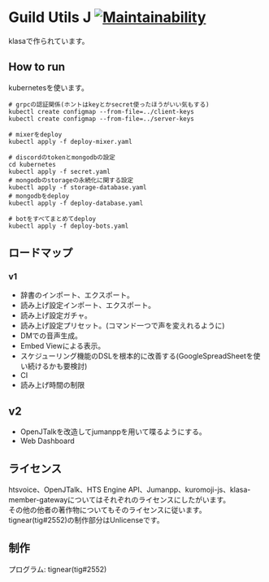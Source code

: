 # Guild Utils J [![Maintainability](https://api.codeclimate.com/v1/badges/7efee648848d0961d200/maintainability)](https://codeclimate.com/github/guild-utils/bot/maintainability)
klasaで作られています。

## How to run
kubernetesを使います。
```
# grpcの認証関係(ホントはkeyとかsecret使ったほうがいい気もする)
kubectl create configmap --from-file=../client-keys
kubectl create configmap --from-file=../server-keys

# mixerをdeploy
kubectl apply -f deploy-mixer.yaml

# discordのtokenとmongodbの設定
cd kubernetes
kubectl apply -f secret.yaml
# mongodbのstorageの永続化に関する設定
kubectl apply -f storage-database.yaml
# mongodbをdeploy
kubectl apply -f deploy-database.yaml

# botをすべてまとめてdeploy
kubectl apply -f deploy-bots.yaml
```
## ロードマップ

### v1
- 辞書のインポート、エクスポート。
- 読み上げ設定インポート、エクスポート。
- 読み上げ設定ガチャ。
- 読み上げ設定プリセット。(コマンド一つで声を変えれるように)
- DMでの音声生成。
- Embed Viewによる表示。
- スケジューリング機能のDSLを根本的に改善する(GoogleSpreadSheetを使い続けるかも要検討)
- CI
- 読み上げ時間の制限
## v2
- OpenJTalkを改造してjumanppを用いて喋るようにする。
- Web Dashboard

## ライセンス
htsvoice、OpenJTalk、HTS Engine API、Jumanpp、kuromoji-js、klasa-member-gatewayについてはそれぞれのライセンスにしたがいます。  
その他の他者の著作物についてもそのライセンスに従います。  
tignear(tig#2552)の制作部分はUnlicenseです。  

## 制作
プログラム: tignear(tig#2552)  
